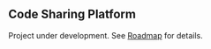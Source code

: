 ## Code Sharing Platform

Project under development. See [Roadmap](https://hyperskill.org/projects/130) for details.